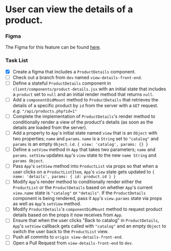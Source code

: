 # User can view the details of a product.

### Figma

The Figma for this feature can be found [here](https://www.figma.com/file/BKByCT0h5swDTLY1XHGibRRr/wicked-sales?node-id=3%3A104).

### Task List

- [x] Create a figma that includes a `ProductDetails` component.
- [ ] Check out a branch from `dev` named `view-details-front-end`.
- [ ] Define a stateful `ProductDetails` component in `client/components/product-details.jsx` with an initial state that includes a `product` set to `null` and an initial render method that returns `null`.
- [ ] Add a `componentDidMount` method to `ProductDetails` that retrieves the details of a specific product by `id` from the server with a `GET` request. _e.g._ `"/api/products.php?id=1"`
- [ ] Complete the implementation of `ProductDetails`'s render method to conditionally render a view of the product's details (as soon as the details are loaded from the server).
- [ ] Add a property to `App`'s initial state named `view` that is an `Object` with two properties; `name` and `params`. `name` is a `String` set to `"catalog"` and `params` is an empty `Object`. _i.e._ `{ view: 'catalog', params: {} }`
- [ ] Define a `setView` method in `App` that takes two parameters; `name` and `params`. `setView` updates `App`'s `view` state to the new `name String` and `params Object`.
- [ ] Pass `App`'s `setView` method into `ProductList` via props so that when a user clicks on a `ProductListItem`, `App`'s `view` state gets updated to `{ name: 'details', params: { id: product.id } }`
- [ ] Modify `App`'s render method to conditionally render either the `ProductList` or the `ProductDetails` based on whether `App`'s current `view.name` state is `"catalog"` or `"details"`. If the `ProductDetails` component is being rendered, pass it `App`'s `view.params` state via props as well as `App`'s `setView` method.
- [ ] Modify `ProductDetails`'s `componentDidMount` method to request product details based on the props it now receives from `App`.
- [ ] Ensure that when the user clicks "Back to catalog" in `ProductDetails`, `App`'s `setView` callback gets called with `"catalog"` and an empty `Object` to switch the user back to the `ProductList` view.
- [ ] Push all commits to `origin view-details-front-end`.
- [ ] Open a Pull Request from `view-details-front-end` to `dev`.
